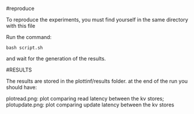 #reproduce

To reproduce the experiments, you must find yourself in the same directory with this file

Run the command:
```console
bash script.sh
```

and wait for the generation of the results.

#RESULTS

The results are stored in the plottinf/results folder. at the end of the run you should have:

plotread.png:            plot comparing read latency between the kv stores;
plotupdate.png:          plot comparing update latency between the kv stores

